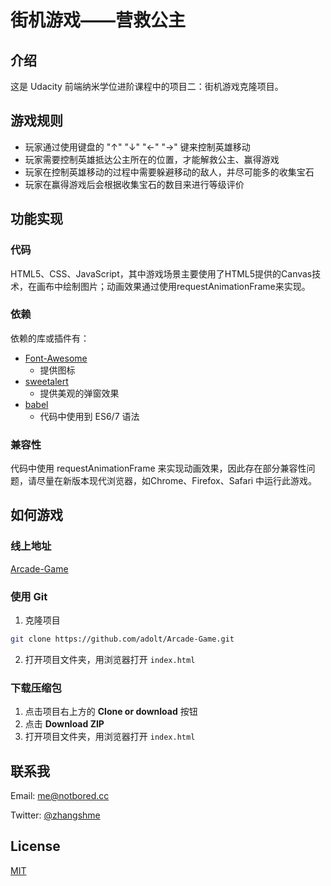 
# 街机游戏——营救公主

## 介绍

这是 Udacity 前端纳米学位进阶课程中的项目二：街机游戏克隆项目。

## 游戏规则

- 玩家通过使用键盘的 "↑" "↓" "←" "→" 键来控制英雄移动
- 玩家需要控制英雄抵达公主所在的位置，才能解救公主、赢得游戏
- 玩家在控制英雄移动的过程中需要躲避移动的敌人，并尽可能多的收集宝石
- 玩家在赢得游戏后会根据收集宝石的数目来进行等级评价

## 功能实现

### 代码
HTML5、CSS、JavaScript，其中游戏场景主要使用了HTML5提供的Canvas技术，在画布中绘制图片；动画效果通过使用requestAnimationFrame来实现。

### 依赖
依赖的库或插件有：
- [Font-Awesome](https://github.com/FortAwesome/Font-Awesome/)
  - 提供图标
- [sweetalert](https://github.com/t4t5/sweetalert)
  - 提供美观的弹窗效果
- [babel](https://github.com/babel/babel)
  - 代码中使用到 ES6/7 语法

### 兼容性
代码中使用 requestAnimationFrame 来实现动画效果，因此存在部分兼容性问题，请尽量在新版本现代浏览器，如Chrome、Firefox、Safari 中运行此游戏。

## 如何游戏

### 线上地址
[Arcade-Game](https://notbored.cc/udacity/arcade-game/)

### 使用 Git
1. 克隆项目
```bash
git clone https://github.com/adolt/Arcade-Game.git
```
2. 打开项目文件夹，用浏览器打开 `index.html`

### 下载压缩包
1. 点击项目右上方的 __Clone or download__ 按钮
2. 点击 __Download ZIP__
3. 打开项目文件夹，用浏览器打开 `index.html`

## 联系我
Email: [me@notbored.cc](mailto:me@notbored.cc)

Twitter: [@zhangshme](https://twitter.com/zhangshme)

## License
[MIT](https://github.com/babel/babel/blob/master/LICENSE)